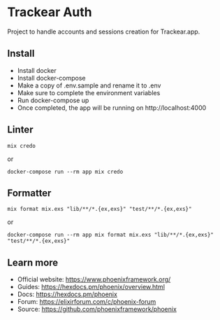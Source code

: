 # Trackear Auth

Project to handle accounts and sessions creation for Trackear.app.

## Install

- Install docker
- Install docker-compose
- Make a copy of .env.sample and rename it to .env
- Make sure to complete the environment variables
- Run docker-compose up
- Once completed, the app will be running on http://localhost:4000

## Linter

`mix credo`

or

`docker-compose run --rm app mix credo`

## Formatter

`mix format mix.exs "lib/**/*.{ex,exs}" "test/**/*.{ex,exs}"`

or

`docker-compose run --rm app mix format mix.exs "lib/**/*.{ex,exs}" "test/**/*.{ex,exs}"`

## Learn more

  * Official website: https://www.phoenixframework.org/
  * Guides: https://hexdocs.pm/phoenix/overview.html
  * Docs: https://hexdocs.pm/phoenix
  * Forum: https://elixirforum.com/c/phoenix-forum
  * Source: https://github.com/phoenixframework/phoenix
